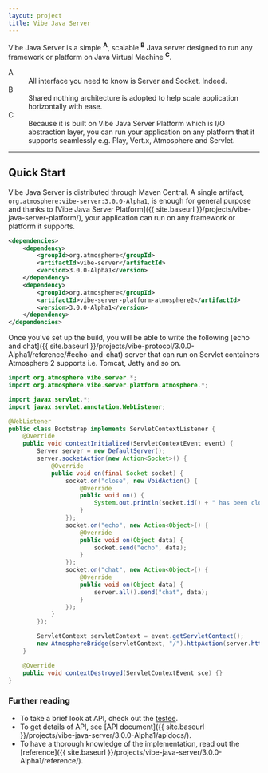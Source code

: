 ```yaml
---
layout: project
title: Vibe Java Server
---
```


Vibe Java Server is a simple <sup><strong>A</strong></sup>, scalable <sup><strong>B</strong></sup> Java server designed to run any framework or platform on Java Virtual Machine <sup><strong>C</strong></sup>.

<dl>
    <dt>A</dt>
    <dd>All interface you need to know is Server and Socket. Indeed.</dd>
    <dt>B</dt>
    <dd>Shared nothing architecture is adopted to help scale application horizontally with ease.</dd>
    <dt>C</dt>
    <dd>Because it is built on Vibe Java Server Platform which is I/O abstraction layer, you can run your application on any platform that it supports seamlessly e.g. Play, Vert.x, Atmosphere and Servlet.</dd>
</dl>

---

## Quick Start
Vibe Java Server is distributed through Maven Central. A single artifact, <code>org.atmosphere:vibe-server:3.0.0-Alpha1</code>, is enough for general purpose and thanks to [Vibe Java Server Platform]({{ site.baseurl }}/projects/vibe-java-server-platform/), your application can run on any framework or platform it supports.

```xml
<dependencies>
    <dependency>
        <groupId>org.atmosphere</groupId>
        <artifactId>vibe-server</artifactId>
        <version>3.0.0-Alpha1</version>
    </dependency>
    <dependency>
        <groupId>org.atmosphere</groupId>
        <artifactId>vibe-server-platform-atmosphere2</artifactId>
        <version>3.0.0-Alpha1</version>
    </dependency>
</dependencies>
```

Once you've set up the build, you will be able to write the following [echo and chat]({{ site.baseurl }}/projects/vibe-protocol/3.0.0-Alpha1/reference/#echo-and-chat) server that can run on Servlet containers Atmosphere 2 supports i.e. Tomcat, Jetty and so on.

```java
import org.atmosphere.vibe.server.*;
import org.atmosphere.vibe.server.platform.atmosphere.*;

import javax.servlet.*;
import javax.servlet.annotation.WebListener;

@WebListener
public class Bootstrap implements ServletContextListener {
    @Override
    public void contextInitialized(ServletContextEvent event) {
        Server server = new DefaultServer();
        server.socketAction(new Action<Socket>() {
            @Override
            public void on(final Socket socket) {
                socket.on("close", new VoidAction() {
                    @Override
                    public void on() {
                        System.out.println(socket.id() + " has been closed");
                    }
                });
                socket.on("echo", new Action<Object>() {
                    @Override
                    public void on(Object data) {
                        socket.send("echo", data);
                    }
                });
                socket.on("chat", new Action<Object>() {
                    @Override
                    public void on(Object data) {
                        server.all().send("chat", data);
                    }
                });
            }
        });

        ServletContext servletContext = event.getServletContext();
        new AtmosphereBridge(servletContext, "/").httpAction(server.httpAction()).websocketAction(server.websocketAction());
    }

    @Override
    public void contextDestroyed(ServletContextEvent sce) {}
}
```

### Further reading

* To take a brief look at API, check out the [testee](https://github.com/Atmosphere/vibe/blob/b6350d1fb680279bf0e3def6ecae3202e06c69ac/vibe/src/test/java/org/atmosphere/vibe/runtime/ProtocolTest.java#L19-L64).
* To get details of API, see [API document]({{ site.baseurl }}/projects/vibe-java-server/3.0.0-Alpha1/apidocs/).
* To have a thorough knowledge of the implementation, read out the [reference]({{ site.baseurl }}/projects/vibe-java-server/3.0.0-Alpha1/reference/).